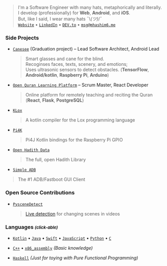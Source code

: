 > I'm a Software Engineer with many hats, metaphorically and literally. \
>  I develop (professionally) for **Web**, **Android**, and **iOS**. \
>  But, like I said, I wear many hats ¯\\_(ツ)_/¯ \
>  [`Website`](http://mhashim6.me) • [`LinkedIn`](https://www.linkedin.com/in/mhashim6/) • [`DEV.to`](https://dev.to/mhashim6) • [`msg@mhashim6.me`](mailto:msg@mhashim6.me)

### Side Projects

- [`Canesee`](https://github.com/canesee-project) (Graduation project) – Lead Software Architect, Android Lead

  > Smart glasses and cane for the blind. \
  > Recoginses faces, texts, scenery, and emotions; \
  > Uses ultrasonic sensors to detect obstacles.
  > (**TensorFlow**, **Android/kotlin**, **Raspberry Pi**, **Arduino**)

- [`Open Quran Learning Platform`](https://github.com/Open-Quran-Learning) – Scrum Master, React Developer

  > Online platform for remotely teaching and reciting the Quran (**React**, **Flask**, **PostgreSQL**)

- [`KLox`](https://github.com/mhashim6/klox)

  > A kotlin compiler for the Lox programming language

- [`Pi4K`](https://github.com/mhashim6/pi4k)

  > Pi4J Kotlin bindings for the Raspberry Pi GPIO
  
- [`Open Hadith Data`](https://github.com/mhashim6/Open-Hadith-Data)

  > The full, open Hadith Library
  
 - [`Simple ADB`](https://github.com/mhashim6/Simple-ADB)

  > The #1 ADB/Fastboot GUI Client

### Open Source Contributions

- [`PysceneDetect`](https://pyscenedetect.readthedocs.io/en/stable/)

  > [Live detection](https://github.com/Breakthrough/PySceneDetect/pull/151) for changing scenes in videos

### Languages <i style="font-size: small;">(click-able)</i>

- [`Kotlin`](https://github.com/mhashim6?tab=repositories&language=kotlin) • [`Java`](https://github.com/mhashim6?tab=repositories&language=java) • [`Swift`](https://github.com/mhashim6?tab=repositories&language=swift) • [`JavaScript`](https://github.com/mhashim6?tab=repositories&language=javascript) • [`Python`](https://github.com/mhashim6?tab=repositories&language=python) • [`C`](https://github.com/mhashim6?tab=repositories&language=c)

- [`C++`](https://github.com/mhashim6?tab=repositories&language=c%2B%2B) • [`x86_assembly`](https://github.com/mhashim6?tab=repositories&language=assembly) _(Basic knowledge)_

- [`Haskell`](https://github.com/mhashim6?tab=repositories&language=haskell) _(Just for toying with Pure Functional Programming)_
